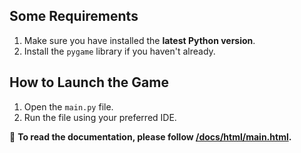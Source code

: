 ## Some Requirements
1. Make sure you have installed the **latest Python version**.
2. Install the `pygame` library if you haven't already.

## How to Launch the Game
1. Open the `main.py` file.
2. Run the file using your preferred IDE.

📄 **To read the documentation, please follow [/docs/html/main.html](/docs/html/main.html).**
